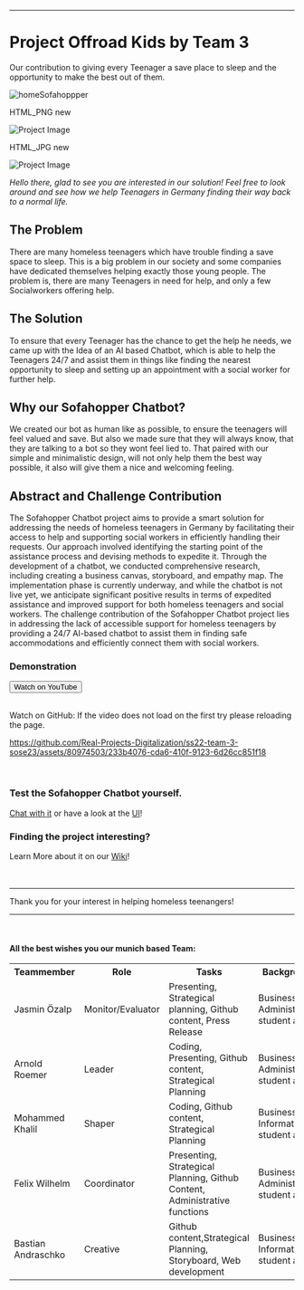 --------------------------------------------------------------------------------------------------------------------------------------------------------------------------------------------------------------------------------------------------------------------------------------------------------------------------------------------------------------------------------------------------------------------------
<head>
<div class=header>
<h1>Project Offroad Kids by Team 3</h1>
  <p>Our contribution to giving every Teenager a save place to sleep and the opportunity to make the best out of them.</p>
</div>
</head>

  ![homeSofahoppper](https://github.com/Real-Projects-Digitalization/ss22-team-3-sose23/assets/80974503/4d4bbbde-beec-416a-a502-74ce0d25e255)

<p>HTML_PNG new</p>

<div class=image>
<img src="https://github.com/Real-Projects-Digitalization/ss22-team-3-sose23/assets/80974503/4d4bbbde-beec-416a-a502-74ce0d25e255" alt="Project Image">
</div>

<p>HTML_JPG new</p>

<div class=image>
<img src="img/homeSofahopper.jpg" alt="Project Image">
</div>

*Hello there, glad to see you are interested in our solution! Feel free to look around and see how we help Teenagers in Germany finding their way back to a normal life.*

<div class=body>

  <h2>The Problem</h2>

There are many homeless teenagers which have trouble finding a save space to sleep. This is a big problem in our society and some companies have dedicated themselves helping exactly those young people. The problem is, there are many Teenagers in need for help, and only a few Socialworkers offering help. 

  <h2>The Solution</h2>

To ensure that every Teenager has the chance to get the help he needs, we came up with the Idea of an AI based Chatbot, which is able to help the Teenagers 24/7 and assist them in things like finding the nearest opportunity to sleep and setting up an appointment with a social worker for further help.

  <h2>Why our Sofahopper Chatbot?</h2>

We created our bot as human like as possible, to ensure the teenagers will feel valued and save. But also we made sure that they will always know, that they are talking to a bot so they wont feel lied to. That paired with our simple and minimalistic design, will not only help them the best way possible, it also will give them a nice and welcoming feeling.

  <h2>Abstract and Challenge Contribution</h2>
The Sofahopper Chatbot project aims to provide a smart solution for addressing the needs of homeless teenagers in Germany by facilitating their access to help and supporting social workers in efficiently handling their requests. Our approach involved identifying the starting point of the assistance process and devising methods to expedite it. Through the development of a chatbot, we conducted comprehensive research, including creating a business canvas, storyboard, and empathy map. The implementation phase is currently underway, and while the chatbot is not live yet, we anticipate significant positive results in terms of expedited assistance and improved support for both homeless teenagers and social workers.
The challenge contribution of the Sofahopper Chatbot project lies in addressing the lack of accessible support for homeless teenagers by providing a 24/7 AI-based chatbot to assist them in finding safe accommodations and efficiently connect them with social workers.
  <br>
<h3>Demonstration</h3>
  <form action="https://youtu.be/zO9Bxgbahk8">
    <input type="submit" value="Watch on YouTube" />
</form>
<br>
  Watch on GitHub:
  If the video does not load on the first try please reloading the page.
  <br>



https://github.com/Real-Projects-Digitalization/ss22-team-3-sose23/assets/80974503/233b4076-cda6-410f-9123-6d26cc851f18



<br>
  <h3>Test the Sofahopper Chatbot yourself.</h3>
  <a href="https://colab.research.google.com/drive/1b_stskb7kff2QAUtDDr0rnjTJL5sasC3?usp=sharing">Chat with it</a>
  or have a look at the <a href="https://www.figma.com/proto/lueylUFbl2kDprz9zr2UdM/Sofahopper-Chatbot?type=design&node-id=1-15262&scaling=scale-down&starting-point-node-id=2448%3A6816">UI</a>!

  <h3>Finding the project interesting?</h3>
  Learn More about it on our <a href="https://github.com/Real-Projects-Digitalization/ss22-team-3-sose23/wiki">Wiki</a>!

</div>
<br>
<br>
<hr>
<p>Thank you for your interest in helping homeless teenangers!</p>
<hr>
<br>
<div class=footer>
  <h4>All the best wishes you our munich based Team:</h4>
  <table>
    <tr>
      <th> Teammember
      </th>
      <th> Role
      </th>
      <th> Tasks
      </th>
      <th> Background
      </th>
      <th> Contact
      </th>
    </tr>
    <tr>
      <td> Jasmin Özalp
      </td>
      <td> Monitor/Evaluator
      </td>
      <td> Presenting, Strategical planning, Github content, Press Release
      </td>
      <td> Business Administration student at HM
      </td>
      <td><a href="mailto:jasmin.oezalp0@hm.edu">eMail</a><br>
          <a href="https://de.linkedin.com/in/jasmin-%C3%B6zalp-533906225">LinkedIn</a><br>
          <a href="https://www.xing.com/profile/Jasmin_Oezalp">Xing</a>
      </td>
    </tr>
      <tr>
       <td> Arnold Roemer
      </td>
        <td> Leader
      </td>
      <td> Coding, Presenting, Github content, Strategical Planning
      </td>
      <td> Business Administration student at HM
      </td>
      <td><a href="mailto:arnold.roemer@hm.edu">eMail</a><br>
        <a href="https://www.linkedin.com/in/arnold-r%C3%B6mer-b49262203/">LinkedIn</a>
      </td>
    </tr>
    <tr>
       <td> Mohammed Khalil
      </td>
      <td> Shaper
      </td>
      <td> Coding, Github content, Strategical Planning
      </td>
      <td> Business Informatics student at HM
      </td>
      <td>
        <a href="mailto:mgalalkh@gmail.com">eMail</a><br>
          <a href="https://www.linkedin.com/in/mo-khalil1/">LinkedIn</a><br>
      </td>
    </tr>
    <tr>
       <td> Felix Wilhelm
      </td>
      <td> Coordinator
      </td>
      <td> Presenting, Strategical Planning, Github Content, Administrative functions
      </td>
      <td> Business Administration student at HM
      </td>
      <td><a href="mailto:felixwilhelm1@kpmg.com">eMail</a><br>
          <a href="https://www.linkedin.com/in/felix-wilhelm-1216a1207/">LinkedIn</a><br>
          <a href="https://www.xing.com/profile/Felix_Wilhelm16/cv">Xing</a>
      </td>
    </tr>
    <tr>
      <td> Bastian Andraschko
      </td>
       <td> Creative
      </td>
      <td> Github content,Strategical Planning, Storyboard, Web development
      </td>
      <td> Business Informatics student at HM
      </td>
      <td><a href="mailto:b.andraschko@hm.edu">eMail</a><br>
          <a href="https://www.linkedin.com/in/bastian-andraschko-1372391b9/">LinkedIn</a><br>
      </td>
    </tr>
  </table>
</div>
